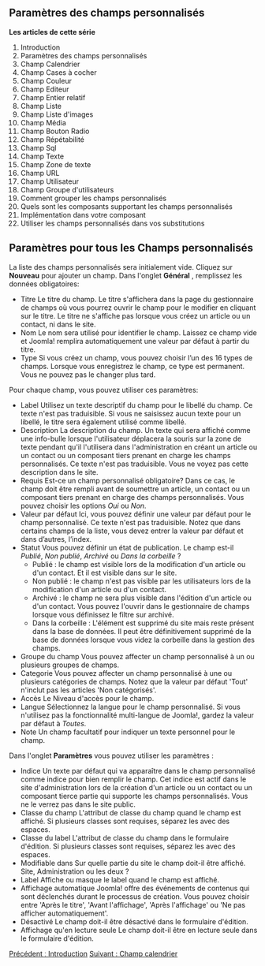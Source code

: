 <!-- Filename: J3.x:Adding_custom_fields/Parameters_for_all_Custom_Fields / Display title: Ajout de champs personnalisés/Paramètres pour tous les champs personnalisés -->

<span id="section-portal-heading"></span>

## Paramètres des champs personnalisés

**Les articles de cette série**

1.  Introduction
2.   Paramètres des champs
    personnalisés
3.   Champ
    Calendrier
4.   Champ Cases à
    cocher
5.   Champ
    Couleur
6.   Champ
    Editeur
7.   Champ Entier
    relatif
8.   Champ
    Liste
9.   Champ Liste
    d'images
10.  Champ
    Média
11.  Champ Bouton
    Radio
12.  Champ
    Répétabilité
13.  Champ
    Sql
14.  Champ
    Texte
15.  Champ Zone de
    texte
16.  Champ
    URL
17.  Champ
    Utilisateur
18.  Champ Groupe
    d'utilisateurs
19.  Comment grouper les champs
    personnalisés
20.  Quels sont les composants supportant les champs
    personnalisés
21.  Implémentation dans votre
    composant
22.  Utiliser les champs personnalisés dans vos
    substitutions

## Paramètres pour tous les Champs personnalisés

La liste des champs personnalisés sera initialement vide. Cliquez sur
**Nouveau** pour ajouter un champ.
Dans l'onglet **Général** , remplissez les données obligatoires:

- Titre
  Le titre du champ. Le titre s'affichera dans la page du gestionnaire
  de champs où vous pourrez ouvrir le champ pour le modifier en cliquant
  sur le titre. Le titre ne s'affiche pas lorsque vous créez un article
  ou un contact, ni dans le site.
- Nom
  Le nom sera utilisé pour identifier le champ. Laissez ce champ vide et
  Joomla! remplira automatiquement une valeur par défaut à partir du
  titre.
- Type
  Si vous créez un champ, vous pouvez choisir l’un des 16 types de
  champs. Lorsque vous enregistrez le champ, ce type est permanent. Vous
  ne pouvez pas le changer plus tard.

Pour chaque champ, vous pouvez utiliser ces paramètres:

- Label
  Utilisez un texte descriptif du champ pour le libellé du champ. Ce
  texte n'est pas traduisible. Si vous ne saisissez aucun texte pour un
  libellé, le titre sera également utilisé comme libellé.
- Description
  La description du champ. Un texte qui sera affiché comme une
  info-bulle lorsque l'utilisateur déplacera la souris sur la zone de
  texte pendant qu'il l'utilisera dans l'administration en créant un
  article ou un contact ou un composant tiers prenant en charge les
  champs personnalisés. Ce texte n'est pas traduisible. Vous ne voyez
  pas cette description dans le site.
- Requis
  Est-ce un champ personnalisé obligatoire? Dans ce cas, le champ doit
  être rempli avant de soumettre un article, un contact ou un composant
  tiers prenant en charge des champs personnalisés. Vous pouvez choisir
  les options *Oui* ou *Non*.
- Valeur par défaut
  Ici, vous pouvez définir une valeur par défaut pour le champ
  personnalisé. Ce texte n'est pas traduisible. Notez que dans certains
  champs de la liste, vous devez entrer la valeur par défaut et dans
  d’autres, l’index.
- Statut
  Vous pouvez définir un état de publication. Le champ est-il *Publié*,
  *Non publié*, *Archivé* ou *Dans la corbeille* ?
  - Publié : le champ est visible lors de la modification d'un article
    ou d'un contact. Et il est visible dans sur le site.
  - Non publié : le champ n'est pas visible par les utilisateurs lors de
    la modification d'un article ou d'un contact.
  - Archivé : le champ ne sera plus visible dans l'édition d'un article
    ou d'un contact. Vous pouvez l'ouvrir dans le gestionnaire de champs
    lorsque vous définissez le filtre sur archivé.
  - Dans la corbeille : L'élément est supprimé du site mais reste
    présent dans la base de données. Il peut être définitivement
    supprimé de la base de données lorsque vous videz la corbeille dans
    la gestion des champs.
- Groupe du champ
  Vous pouvez affecter un champ personnalisé à un ou plusieurs groupes
  de champs.
- Categorie
  Vous pouvez affecter un champ personnalisé à une ou plusieurs
  catégories de champs. Notez que la valeur par défaut 'Tout' n'inclut
  pas les articles 'Non catégorisés'.
- Accès
  Le  Niveau
  d'accès
  pour le champ.
- Langue
  Sélectionnez la langue pour le champ personnalisé. Si vous n'utilisez
  pas la  fonctionnalité
  multi-langue
  de Joomlaǃ, gardez la valeur par défaut à *Toutes*.
- Note
  Un champ facultatif pour indiquer un texte personnel pour le champ.

Dans l'onglet **Paramètres** vous pouvez utiliser les paramètres :

- Indice
  Un texte par défaut qui va apparaître dans le champ personnalisé comme
  indice pour bien remplir le champ. Cet indice est actif dans le site
  d'administration lors de la création d'un article ou un contact ou un
  composant tierce partie qui supporte les champs personnalisés. Vous ne
  le verrez pas dans le site public.
- Classe du champ
  L'attribut de classe du champ quand le champ est affiché. Si plusieurs
  classes sont requises, séparez les avec des espaces.
- Classe du label
  L'attribut de classe du champ dans le formulaire d'édition. Si
  plusieurs classes sont requises, séparez les avec des espaces.
- Modifiable dans
  Sur quelle partie du site le champ doit-il être affiché. Site,
  Administration ou les deux ?
- Label
  Affiche ou masque le label quand le champ est affiché.
- Affichage automatique
  Joomlaǃ offre des événements de contenus qui sont déclenchés durant le
  processus de création. Vous pouvez choisir entre 'Après le titre',
  'Avant l'affichage', 'Après l'affichage' ou 'Ne pas afficher
  automatiquement'.
- Désactivé
  Le champ doit-il être désactivé dans le formulaire d'édition.
- Affichage qu'en lecture seule
  Le champ doit-il être en lecture seule dans le formulaire d'édition.

<a href="https://docs.joomla.org/J3.x:Adding_custom_fields"
id="content-button" class="button expand success">Précédent ː
Introduction</a> <a
href="https://docs.joomla.org/J3.x:Adding_custom_fields/Calendar_Field"
id="content-button" class="button expand">Suivant : Champ calendrier</a>
